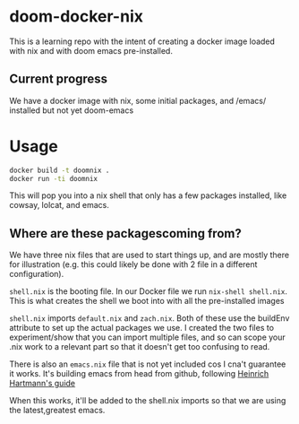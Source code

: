 # doom-docker-nix

This is a learning repo with the intent of creating a docker image loaded with nix and with doom emacs pre-installed.

## Current progress

We have a docker image with nix, some initial packages, and /emacs/ installed but not yet doom-emacs

# Usage

``` sh
docker build -t doomnix .
docker run -ti doomnix
```

This will pop you into a nix shell that only has a few packages installed, like cowsay, lolcat, and emacs.

## Where are these packagescoming from?

We have three nix files that are used to start things up, and are mostly there for illustration (e.g. this could likely be done with 2 file in a different configuration).

`shell.nix` is the booting file.  In our Docker file we run `nix-shell shell.nix`. This is what creates the shell we boot into with all the pre-installed images

`shell.nix` imports `default.nix` and `zach.nix`.  Both of these use the buildEnv attribute to set up the actual packages we use.  I created the two files to experiment/show that you can import multiple files, and so can scope your .nix work to a relevant part so that it doesn't get too confusing to read.

There is also an `emacs.nix` file that is not yet included cos I cna't guarantee
it works. It's building emacs from head from github, following [Heinrich
Hartmann's guide](https://www.heinrichhartmann.com/posts/2021-08-08-nix-emacs/)

When this works, it'll be added to the shell.nix imports so that we are using the latest,greatest emacs.


